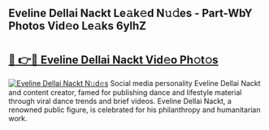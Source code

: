 ## Eveline Dellai Nackt Le𝚊k𝚎d N𝚞𝚍es - Part-WbY Photos Vid𝚎o Le𝚊ks 6ylhZ

# <h2><a href="http://fb5n4te.evod.top/?m=Eveline+Dellai+Nackt">🔗 👉🔴 Eveline Dellai Nackt Vid𝚎o Ph𝚘t𝚘s</a></h2>

[![Eveline Dellai Nackt N𝚞d𝚎s](https://i.imgur.com/8V9OHl7.gif)](http://fb5n4te.evod.top/?m=Eveline+Dellai+Nackt)
Social media personality Eveline Dellai Nackt and content creator, famed for publishing dance and lifestyle material through viral dance trends and brief videos. Eveline Dellai Nackt, a renowned public figure, is celebrated for his philanthropy and humanitarian work. 
